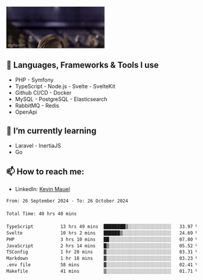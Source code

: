 ![Hello there!](banner.gif)

## 🤖 Languages, Frameworks & Tools I use
- PHP - Symfony
- TypeScript - Node.js - Svelte - SvelteKit
- Github CI/CD - Docker
- MySQL - PostgreSQL - Elasticsearch
- RabbitMQ - Redis
- OpenApi 

## 🌱 I’m currently learning
- Laravel - InertiaJS
- Go

## 📫 How to reach me:
- LinkedIn: [Kevin Mauel](https://www.linkedin.com/in/kevin-mauel/)

<!--START_SECTION:waka-->

```txt
From: 26 September 2024 - To: 26 October 2024

Total Time: 40 hrs 40 mins

TypeScript          13 hrs 49 mins  ████████▒░░░░░░░░░░░░░░░░   33.97 %
Svelte              10 hrs 2 mins   ██████▒░░░░░░░░░░░░░░░░░░   24.69 %
PHP                 3 hrs 10 mins   ██░░░░░░░░░░░░░░░░░░░░░░░   07.80 %
JavaScript          2 hrs 14 mins   █▒░░░░░░░░░░░░░░░░░░░░░░░   05.52 %
TSConfig            1 hr 20 mins    ▓░░░░░░░░░░░░░░░░░░░░░░░░   03.31 %
Markdown            1 hr 18 mins    ▓░░░░░░░░░░░░░░░░░░░░░░░░   03.23 %
.env file           58 mins         ▓░░░░░░░░░░░░░░░░░░░░░░░░   02.41 %
Makefile            41 mins         ▒░░░░░░░░░░░░░░░░░░░░░░░░   01.71 %
```

<!--END_SECTION:waka-->

